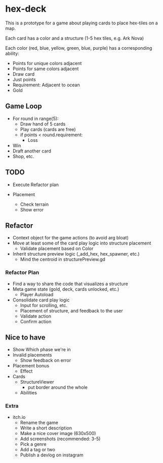# hex-deck

This is a prototype for a game about playing cards to place hex-tiles on a map.

Each card has a color and a structure (1-5 hex tiles, e.g. Ark Nova)

Each color (red, blue, yellow, green, blue, purple) has a corresponding ability:

- Points for unique colors adjacent
- Points for same colors adjacent
- Draw card
- Just points
- Requirement: Adjacent to ocean
- Gold

## Game Loop

- For round in range(5):
  - Draw hand of 5 cards
  - Play cards (cards are free)
  - if points < round.requirement:
    - Loss
- Win
- Draft another card
- Shop, etc.

## TODO

- Execute Refactor plan

- Placement
  - Check terrain
  - Show error

## Refactor

- Context object for the game actions (to avoid arg bloat)
- Move at least some of the card play logic into structure placement
  - Validate placement based on Color
- Inherit structure preview logic (_add_hex, hex_spawner, etc.)
  - Mind the centroid in structurePreview.gd

### Refactor Plan

- Find a way to share the code that visualizes a structure
- Meta game state (gold, deck, cards unlocked, etc.)
  - Player Autoload
- Consolidate card play logic
  - Input for scrolling, etc.
  - Placement of structure, and feedback to the user
  - Validate action
  - Confirm action

## Nice to have

- Show Which phase we're in
- Invalid placements
  - Show feedback on error
- Placement bonus
  - Effect
- Cards
  - StructureViewer
    - put border around the whole
  - Abilities

### Extra

- itch.io
  - Rename the game
  - Write a short description
  - Make a nice cover image (630x500)
  - Add screenshots (recommended: 3-5)
  - Pick a genre
  - Add a tag or two
  - Publish a devlog on instagram
